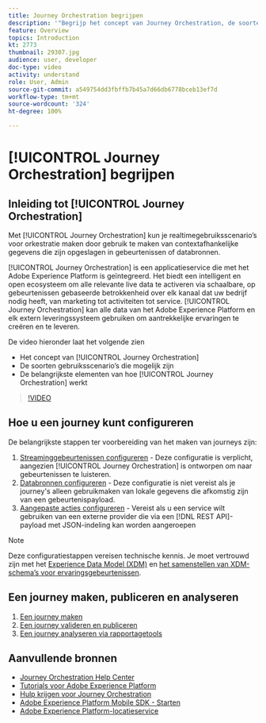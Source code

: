 ```yaml
---
title: Journey Orchestration begrijpen
description: '"Begrijp het concept van Journey Orchestration, de soorten gebruiksscenario’s die mogelijk zijn en de belangrijkste elementen van hoe Journey Orchestration werkt."'
feature: Overview
topics: Introduction
kt: 2773
thumbnail: 29307.jpg
audience: user, developer
doc-type: video
activity: understand
role: User, Admin
source-git-commit: a549754dd3fbffb7b45a7d66db6778bceb13ef7d
workflow-type: tm+mt
source-wordcount: '324'
ht-degree: 100%

---
```



# [!UICONTROL Journey Orchestration] begrijpen

## Inleiding tot [!UICONTROL Journey Orchestration]

Met [!UICONTROL Journey Orchestration] kun je realtimegebruiksscenario’s voor orkestratie maken door gebruik te maken van contextafhankelijke gegevens die zijn opgeslagen in gebeurtenissen of databronnen.

[!UICONTROL Journey Orchestration] is een applicatieservice die met het Adobe Experience Platform is geïntegreerd. Het biedt een intelligent en open ecosysteem om alle relevante live data te activeren via schaalbare, op gebeurtenissen gebaseerde betrokkenheid over elk kanaal dat uw bedrijf nodig heeft, van marketing tot activiteiten tot service. [!UICONTROL Journey Orchestration] kan alle data van het Adobe Experience Platform en elk extern leveringssysteem gebruiken om aantrekkelijke ervaringen te creëren en te leveren.

De video hieronder laat het volgende zien

* Het concept van [!UICONTROL Journey Orchestration]
* De soorten gebruiksscenario’s die mogelijk zijn
* De belangrijkste elementen van hoe [!UICONTROL Journey Orchestration] werkt

>[!VIDEO](https://video.tv.adobe.com/v/29307?quality=12)

## Hoe u een journey kunt configureren

De belangrijkste stappen ter voorbereiding van het maken van journeys zijn:

1. [Streaminggebeurtenissen configureren](/help/configuring-journey-orchestration/configure-streaming-events.md) - Deze configuratie is verplicht, aangezien [!UICONTROL Journey Orchestration] is ontworpen om naar gebeurtenissen te luisteren.
1. [Databronnen configureren](/help/configuring-journey-orchestration/configure-data-sources.md) - Deze configuratie is niet vereist als je journey&#39;s alleen gebruikmaken van lokale gegevens die afkomstig zijn van een gebeurtenispayload.
1. [Aangepaste acties configureren](/help/configuring-journey-orchestration/configure-actions.md) - Vereist als u een service wilt gebruiken van een externe provider die via een [!DNL REST API]-payload met JSON-indeling kan worden aangeroepen

>[!NOTE]
>
>Deze configuratiestappen vereisen technische kennis. Je moet vertrouwd zijn met het [Experience Data Model (XDM)](https://experienceleague.adobe.com/docs/platform-learn/tutorials/schemas/schemas-and-experience-data-model.html?lang=nl) en [het samenstellen van XDM-schema’s voor ervaringsgebeurtenissen](https://experienceleague.adobe.com/docs/platform-learn/tutorials/schemas/create-schemas.html?lang=nl).

## Een journey maken, publiceren en analyseren

1. [Een journey maken](/help/building-a-journey/creating-a-journey.md)
1. [Een journey valideren en publiceren](/help/validate-and-publish-a-journey.md)
1. [Een journey analyseren via rapportagetools](/help/analyze-a-journey-via-reporting-tools.md)

## Aanvullende bronnen

* [Journey Orchestration Help Center](https://experienceleague.adobe.com/docs/journeys/using/journey-orchestration-home.html?lang=nl)
* [Tutorials voor Adobe Experience Platform](https://experienceleague.adobe.com/docs/platform-learn/tutorials/overview.html?lang=nl)
* [Hulp krijgen voor Journey Orchestration](/help/understanding-journey-orchestration.md)
* [Adobe Experience Platform Mobile SDK - Starten](https://experienceleague.adobe.com/docs/mobile-sdk-learn/tutorials/fundamentals/understanding-the-mobile-sdks.html?lang=nl)
* [Adobe Experience Platform-locatieservice](https://experienceleague.adobe.com/docs/places/using/home.html?lang=nl)
